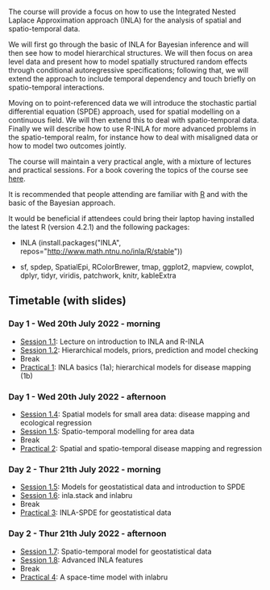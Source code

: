 
The course will provide a focus on how to use the Integrated Nested Laplace Approximation approach (INLA) for the analysis of spatial and spatio-temporal data.

We will first go through the basic of INLA for Bayesian inference and will then see how to model hierarchical structures. We will then focus on area level data and present how to model spatially structured random effects through conditional autoregressive specifications; following that, we will extend the approach to include temporal dependency and touch briefly on spatio-temporal interactions.

Moving on to point-referenced data we will introduce the stochastic partial differential equation (SPDE) approach, used for spatial modelling on a continuous field. We will then extend this to deal with spatio-temporal data. Finally we will describe how to use R-INLA for more advanced problems in the spatio-temporal realm, for instance how to deal with misaligned data or how to model two outcomes jointly.

The course will maintain a very practical angle, with a mixture of lectures and practical sessions. For a book covering the topics of the course see [here](https://onlinelibrary.wiley.com/doi/book/10.1002/9781118950203). 

It is recommended that people attending are familiar with [R](https://www.r-project.org/) and with the basic of the Bayesian approach.

It would be beneficial if attendees could bring their laptop having installed the latest R (version 4.2.1) and the following packages:

- INLA (install.packages("INLA", repos="http://www.math.ntnu.no/inla/R/stable"))

- sf, spdep, SpatialEpi, RColorBrewer, tmap, ggplot2, mapview, cowplot, dplyr, tidyr, viridis, patchwork, knitr, kableExtra

## Timetable (with slides)
### Day 1 - Wed 20th July 2022 - morning

- [Session 1.1](Session1.1): Lecture on introduction to INLA and R-INLA
- [Session 1.2](Session1.2): Hierarchical models, priors, prediction and model checking
- Break
- [Practical 1](Practical1): INLA basics (1a); hierarchical models for disease mapping (1b)

### Day 1 - Wed 20th July 2022 - afternoon

- [Session 1.4](Session1.3): Spatial models for small area data: disease mapping and ecological regression
- [Session 1.5](Session1.4): Spatio-temporal modelling for area data
- Break
- [Practical 2](Practical2): Spatial and spatio-temporal disease mapping and regression

### Day 2 - Thur 21th July 2022 - morning

- [Session 1.5](Session1.5): Models for geostatistical data and introduction to SPDE
- [Session 1.6](Session1.6): inla.stack and inlabru
- Break
- [Practical 3](Practical3): INLA-SPDE for geostatistical data

### Day 2 - Thur 21th July 2022 - afternoon

- [Session 1.7](Session1.7): Spatio-temporal model for geostatistical data
- [Session 1.8](Session1.8): Advanced INLA features
- Break
- [Practical 4](Practical4): A space-time model with inlabru

